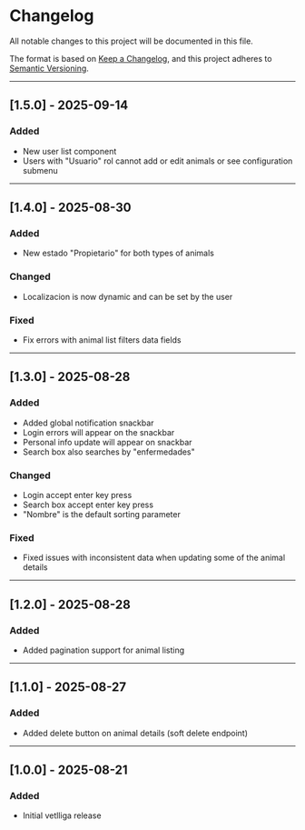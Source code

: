 # Changelog
All notable changes to this project will be documented in this file.

The format is based on [Keep a Changelog](https://keepachangelog.com/en/1.1.0/),
and this project adheres to [Semantic Versioning](https://semver.org/spec/v2.0.0.html).

---

## [1.5.0] - 2025-09-14
### Added
- New user list component
- Users with "Usuario" rol cannot add or edit animals or see configuration submenu

---

## [1.4.0] - 2025-08-30
### Added
- New estado "Propietario" for both types of animals

### Changed
- Localizacion is now dynamic and can be set by the user

### Fixed
- Fix errors with animal list filters data fields

---

## [1.3.0] - 2025-08-28
### Added
- Added global notification snackbar
- Login errors will appear on the snackbar
- Personal info update will appear on snackbar
- Search box also searches by "enfermedades"

### Changed
- Login accept enter key press
- Search box accept enter key press
- "Nombre" is the default sorting parameter

### Fixed
- Fixed issues with inconsistent data when updating some of the animal details
---

## [1.2.0] - 2025-08-28
### Added
- Added pagination support for animal listing

---

## [1.1.0] - 2025-08-27
### Added
- Added delete button on animal details (soft delete endpoint)

---

## [1.0.0] - 2025-08-21
### Added
- Initial vetlliga release